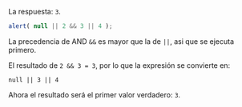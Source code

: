 La respuesta: `3`.

```js run
alert( null || 2 && 3 || 4 );
```

La precedencia de AND `&&` es mayor que la de `||`, asi que se ejecuta primero.

El resultado de `2 && 3 = 3`, por lo que la expresión se convierte en:

```
null || 3 || 4
```

Ahora el resultado será el primer valor verdadero: `3`.
